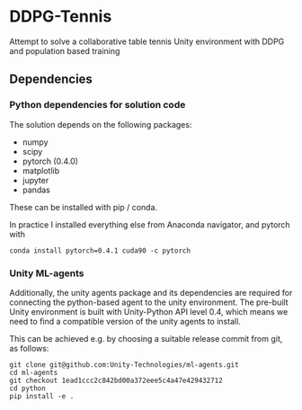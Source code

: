 # DDPG-Tennis

Attempt to solve a collaborative table tennis Unity environment with DDPG and population based training

## Dependencies

### Python dependencies for solution code

The solution depends on the following packages:

- numpy
- scipy
- pytorch (0.4.0)
- matplotlib
- jupyter
- pandas

These can be installed with pip / conda.

In practice I installed everything else from Anaconda navigator, and pytorch with

```
conda install pytorch=0.4.1 cuda90 -c pytorch
```

### Unity ML-agents

Additionally, the unity agents package and its dependencies are required for connecting the python-based agent to the unity environment. The pre-built Unity environment is built with Unity-Python API level 0.4, which means we need to find a compatible version of the unity agents to install.

This can be achieved e.g. by choosing a suitable release commit from git, as follows:

```
git clone git@github.com:Unity-Technologies/ml-agents.git
cd ml-agents
git checkout 1ead1ccc2c842bd00a372eee5c4a47e429432712 
cd python
pip install -e .
```
